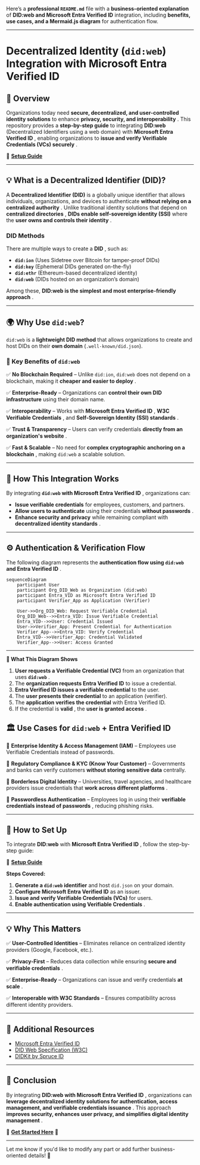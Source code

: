 Here’s a **professional `README.md`** file with a **business-oriented explanation** of **DID:web and Microsoft Entra Verified ID** integration, including **benefits, use cases, and a Mermaid.js diagram** for authentication flow.

---

# **Decentralized Identity (`did:web`) Integration with Microsoft Entra Verified ID**

## **📌 Overview**

Organizations today need **secure, decentralized, and user-controlled identity solutions** to enhance  **privacy, security, and interoperability** . This repository provides a **step-by-step guide** to integrating **DID:web** (Decentralized Identifiers using a web domain) with  **Microsoft Entra Verified ID** , enabling organizations to  **issue and verify Verifiable Credentials (VCs) securely** .

🔗 **[Setup Guide](https://github.com/Cloudstrucc/cs-identity/blob/main/did-vid.md)**

---

## **💡 What is a Decentralized Identifier (DID)?**

A **Decentralized Identifier (DID)** is a globally unique identifier that allows individuals, organizations, and devices to authenticate  **without relying on a centralized authority** . Unlike traditional identity solutions that depend on  **centralized directories** , **DIDs enable self-sovereign identity (SSI)** where the  **user owns and controls their identity** .

### **DID Methods**

There are multiple ways to create a  **DID** , such as:

* **`did:ion`** (Uses Sidetree over Bitcoin for tamper-proof DIDs)
* **`did:key`** (Ephemeral DIDs generated on-the-fly)
* **`did:ethr`** (Ethereum-based decentralized identity)
* **`did:web`** (DIDs hosted on an organization’s domain)

Among these,  **DID:web is the simplest and most enterprise-friendly approach** .

---

## **🌍 Why Use `did:web`?**

`did:web` is a **lightweight DID method** that allows organizations to create and host DIDs on their **own domain** (`.well-known/did.json`).

### **🔹 Key Benefits of `did:web`**

✅ **No Blockchain Required** – Unlike `did:ion`, `did:web` does not depend on a blockchain, making it  **cheaper and easier to deploy** .

✅ **Enterprise-Ready** – Organizations can **control their own DID infrastructure** using their domain name.

✅ **Interoperability** – Works with  **Microsoft Entra Verified ID** ,  **W3C Verifiable Credentials** , and  **Self-Sovereign Identity (SSI) standards** .

✅ **Trust & Transparency** – Users can verify credentials  **directly from an organization's website** .

✅ **Fast & Scalable** – No need for  **complex cryptographic anchoring on a blockchain** , making `did:web` a scalable solution.

---

## **🔐 How This Integration Works**

By integrating  **`did:web` with Microsoft Entra Verified ID** , organizations can:

* **Issue verifiable credentials** for employees, customers, and partners.
* **Allow users to authenticate** using their credentials  **without passwords** .
* **Enhance security and privacy** while remaining compliant with  **decentralized identity standards** .

---

## **⚙️ Authentication & Verification Flow**

The following diagram represents the  **authentication flow using `did:web` and Entra Verified ID** .

```mermaid
sequenceDiagram
    participant User
    participant Org_DID_Web as Organization (did:web)
    participant Entra_VID as Microsoft Entra Verified ID
    participant Verifier_App as Application (Verifier)

    User->>Org_DID_Web: Request Verifiable Credential
    Org_DID_Web-->>Entra_VID: Issue Verifiable Credential
    Entra_VID-->>User: Credential Issued
    User->>Verifier_App: Present Credential for Authentication
    Verifier_App-->>Entra_VID: Verify Credential
    Entra_VID-->>Verifier_App: Credential Validated
    Verifier_App-->>User: Access Granted
```

---

**📌 What This Diagram Shows**

1. **User requests a Verifiable Credential (VC)** from an organization that uses  **`did:web`** .
2. The **organization requests Entra Verified ID** to issue a credential.
3. **Entra Verified ID issues a verifiable credential** to the user.
4. The **user presents their credential** to an application (verifier).
5. The **application verifies the credential** with Entra Verified ID.
6. If the credential is  **valid** , the  **user is granted access** .

## **🏛️ Use Cases for `did:web` + Entra Verified ID**

🚀 **Enterprise Identity & Access Management (IAM)** – Employees use Verifiable Credentials instead of passwords.

📜 **Regulatory Compliance & KYC (Know Your Customer)** – Governments and banks can verify customers **without storing sensitive data** centrally.

🛂 **Borderless Digital Identity** – Universities, travel agencies, and healthcare providers issue credentials that  **work across different platforms** .

🔐 **Passwordless Authentication** – Employees log in using their  **verifiable credentials instead of passwords** , reducing phishing risks.

---

## **📖 How to Set Up**

To integrate **DID:web** with  **Microsoft Entra Verified ID** , follow the step-by-step guide:

🔗 **[Setup Guide](https://github.com/Cloudstrucc/cs-identity/blob/main/did-vid.md)**

**Steps Covered:**

1. **Generate a `did:web` identifier** and host `did.json` on your domain.
2. **Configure Microsoft Entra Verified ID** as an issuer.
3. **Issue and verify Verifiable Credentials (VCs)** for users.
4. **Enable authentication using Verifiable Credentials** .

---

## **💡 Why This Matters**

✅ **User-Controlled Identities** – Eliminates reliance on centralized identity providers (Google, Facebook, etc.).

✅ **Privacy-First** – Reduces data collection while ensuring  **secure and verifiable credentials** .

✅ **Enterprise-Ready** – Organizations can issue and verify credentials  **at scale** .

✅ **Interoperable with W3C Standards** – Ensures compatibility across different identity providers.

---

## **🔗 Additional Resources**

* [Microsoft Entra Verified ID](https://learn.microsoft.com/en-us/azure/active-directory/verifiable-credentials/)
* [DID Web Specification (W3C)](https://w3c-ccg.github.io/did-method-web/)
* [DIDKit by Spruce ID](https://github.com/spruceid/didkit)

---

## **📌 Conclusion**

By integrating  **DID:web with Microsoft Entra Verified ID** , organizations can  **leverage decentralized identity solutions for authentication, access management, and verifiable credentials issuance** . This approach  **improves security, enhances user privacy, and simplifies digital identity management** .

🔗 **[Get Started Here](https://github.com/Cloudstrucc/cs-identity/blob/main/did-vid.md)** 🚀

---

Let me know if you'd like to modify any part or add further business-oriented details! 🚀
